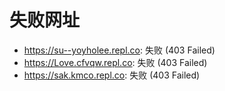 # 失败网址
- https://su--yoyholee.repl.co: 失败 (403
Failed)
- https://Love.cfvqw.repl.co: 失败 (403
Failed)
- https://sak.kmco.repl.co: 失败 (403
Failed)
